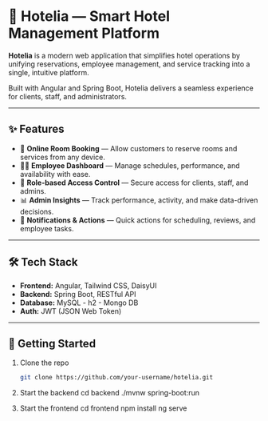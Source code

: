 # 🏨 Hotelia — Smart Hotel Management Platform

**Hotelia** is a modern web application that simplifies hotel operations by unifying reservations, employee management, and service tracking into a single, intuitive platform.

Built with Angular and Spring Boot, Hotelia delivers a seamless experience for clients, staff, and administrators.

---

## ✨ Features

- 📅 **Online Room Booking** — Allow customers to reserve rooms and services from any device.
- 👩‍💼 **Employee Dashboard** — Manage schedules, performance, and availability with ease.
- 🔐 **Role-based Access Control** — Secure access for clients, staff, and admins.
- 📊 **Admin Insights** — Track performance, activity, and make data-driven decisions.
- 💬 **Notifications & Actions** — Quick actions for scheduling, reviews, and employee tasks.

---

## 🛠️ Tech Stack

- **Frontend:** Angular, Tailwind CSS, DaisyUI
- **Backend:** Spring Boot, RESTful API
- **Database:** MySQL - h2 - Mongo DB
- **Auth:** JWT (JSON Web Token)

---

## 🚀 Getting Started

1. Clone the repo  
   ```bash
   git clone https://github.com/your-username/hotelia.git

2. Start the backend
    cd backend
    ./mvnw spring-boot:run

3. Start the frontend
    cd frontend
    npm install
    ng serve

